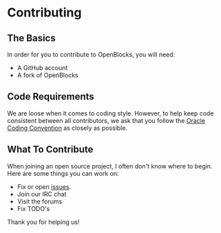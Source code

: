 # Contributing

## The Basics
In order for you to contribute to OpenBlocks, you will need:

- A GitHub account
- A fork of OpenBlocks

## Code Requirements
We are loose when it comes to coding style. However, to help keep code consistent between all contributors, we ask that you follow the [Oracle Coding Convention](http://www.oracle.com/technetwork/java/javase/documentation/codeconvtoc-136057.html) as closely as possible.

## What To Contribute
When joining an open source project, I often don't know where to begin. Here are some things you can work on:

- Fix or open [issues](https://github.com/mattrick16/OpenBlocks/issues).
- Join our IRC chat
- Visit the forums
- Fix TODO's


Thank you for helping us!
